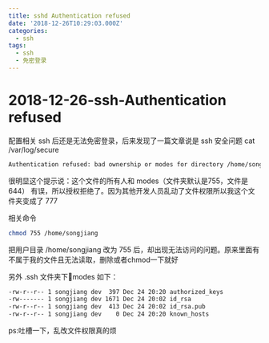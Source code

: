 ```yaml
---
title: sshd Authentication refused
date: '2018-12-26T10:29:03.000Z'
categories:
  - ssh
tags:
  - ssh
  - 免密登录
---
```


# 2018-12-26-ssh-Authentication refused

配置相关 ssh 后还是无法免密登录，后来发现了一篇文章说是 ssh 安全问题 cat /var/log/secure

```bash
Authentication refused: bad ownership or modes for directory /home/songjiang
```

很明显这个提示说：这个文件的所有人和 modes（文件夹默认是755，文件是644） 有误，所以授权拒绝了。因为其他开发人员乱动了文件权限所以我这个文件夹变成了 777

相关命令

```bash
chmod 755 /home/songjiang
```

把用户目录 /home/songjiang 改为 755 后，却出现无法访问的问题。原来里面有不属于我的文件且无法读取，删除或者chmod一下就好

另外 .ssh 文件夹下modes 如下：

```bash
-rw-r--r-- 1 songjiang dev  397 Dec 24 20:20 authorized_keys
-rw------- 1 songjiang dev 1671 Dec 24 20:02 id_rsa
-rw-r--r-- 1 songjiang dev  413 Dec 24 20:02 id_rsa.pub
-rw-r--r-- 1 songjiang dev    0 Dec 24 20:20 known_hosts
```

ps:吐槽一下，乱改文件权限真的烦

